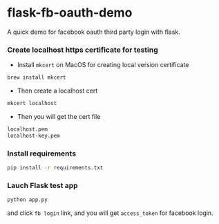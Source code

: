 # flask-fb-oauth-demo
A quick demo for facebook oauth third party login with flask. 


### Create localhost https certificate for testing

- Install `mkcert` on MacOS for creating local version certificate
```sh
brew install mkcert
```
- Then create a localhost cert 

```sh
mkcert localhost 
```

- Then you will get the cert file
```sh
localhost.pem
localhost-key.pem
```

### Install requirements
```sh
pip install -r requirements.txt
```

### Lauch Flask test app
```sh
python app.py
```
and click `fb login` link, and you will get `access_token` for facebook login. 